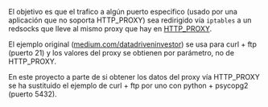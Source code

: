 El objetivo es que el trafico a algún puerto
especifico (usado por una aplicación que no soporta HTTP_PROXY) sea
redirigido vía `iptables` a un redsocks que lleve al mismo proxy que hay en
[HTTP_PROXY](https://docs.docker.com/config/daemon/systemd/).

El ejemplo original ([medium.com/datadriveninvestor](https://medium.com/datadriveninvestor/how-to-transparently-use-a-proxy-with-any-application-docker-using-iptables-and-redsocks-b8301ddc4e1e))
se usa para curl + ftp (puerto 21) y los valores del proxy se obtienen por parámetro,
no de HTTP_PROXY.

En este proyecto a parte de si obtener los datos del proxy vía HTTP_PROXY se ha
sustituido el ejemplo de curl + ftp por uno con python + psycopg2 (puerto 5432).

